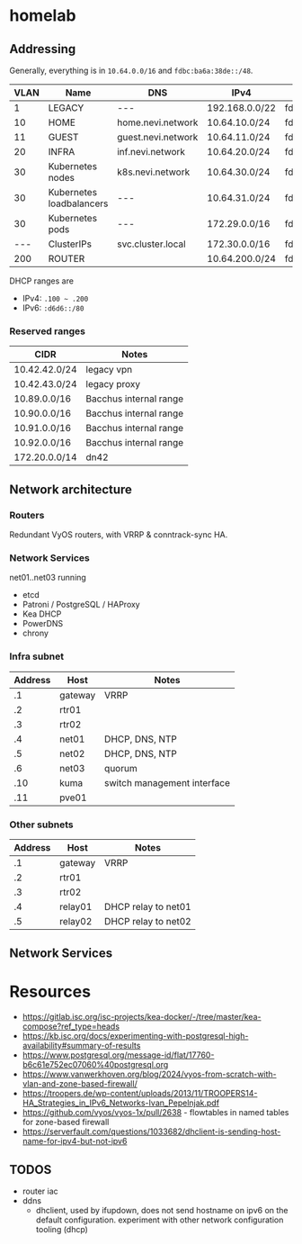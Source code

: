 # homelab

## Addressing

Generally, everything is in `10.64.0.0/16` and `fdbc:ba6a:38de::/48`.

VLAN | Name                     | DNS                | IPv4           | IPv6
---  | ---                      | ---                | ---            | ---
1    | LEGACY                   | ---                | 192.168.0.0/22 | fdbc:ba6a:38de::/62
10   | HOME                     | home.nevi.network  | 10.64.10.0/24  | fdbc:ba6a:38de:10::/64
11   | GUEST                    | guest.nevi.network | 10.64.11.0/24  | fdbc:ba6a:38de:11::/64
20   | INFRA                    | inf.nevi.network   | 10.64.20.0/24  | fdbc:ba6a:38de:20::/64
30   | Kubernetes nodes         | k8s.nevi.network   | 10.64.30.0/24  | fdbc:ba6a:38de:30::/64
30   | Kubernetes loadbalancers | ---                | 10.64.31.0/24  | fdbc:ba6a:38de:31::/64
30   | Kubernetes pods          | ---                | 172.29.0.0/16  | fdbc:ba6a:38de:32::/64
---  | ClusterIPs               | svc.cluster.local  | 172.30.0.0/16  | fdbc:ba6a:38de:33::/64
200  | ROUTER                   |                    | 10.64.200.0/24 | fdbc:ba6a:38de:200::/64

DHCP ranges are
- IPv4: `.100 ~ .200`
- IPv6: `:d6d6::/80`

### Reserved ranges

CIDR                | Notes
---                 | ---
10.42.42.0/24       | legacy vpn
10.42.43.0/24       | legacy proxy
10.89.0.0/16        | Bacchus internal range
10.90.0.0/16        | Bacchus internal range
10.91.0.0/16        | Bacchus internal range
10.92.0.0/16        | Bacchus internal range
172.20.0.0/14       | dn42

## Network architecture

### Routers

Redundant VyOS routers, with VRRP & conntrack-sync HA.

### Network Services

net01..net03 running

- etcd
- Patroni / PostgreSQL / HAProxy
- Kea DHCP
- PowerDNS
- chrony

### Infra subnet

Address | Host    | Notes
---     | ---     | ---
.1      | gateway | VRRP
.2      | rtr01   |
.3      | rtr02   |
.4      | net01   | DHCP, DNS, NTP
.5      | net02   | DHCP, DNS, NTP
.6      | net03   | quorum
.10     | kuma    | switch management interface
.11     | pve01   |

### Other subnets

Address | Host    | Notes
---     | ---     | ---
.1      | gateway | VRRP
.2      | rtr01   |
.3      | rtr02   |
.4      | relay01 | DHCP relay to net01
.5      | relay02 | DHCP relay to net02

## Network Services

# Resources
- https://gitlab.isc.org/isc-projects/kea-docker/-/tree/master/kea-compose?ref_type=heads
- https://kb.isc.org/docs/experimenting-with-postgresql-high-availability#summary-of-results
- https://www.postgresql.org/message-id/flat/17760-b6c61e752ec07060%40postgresql.org
- https://www.vanwerkhoven.org/blog/2024/vyos-from-scratch-with-vlan-and-zone-based-firewall/
- https://troopers.de/wp-content/uploads/2013/11/TROOPERS14-HA_Strategies_in_IPv6_Networks-Ivan_Pepelnjak.pdf
- https://github.com/vyos/vyos-1x/pull/2638 - flowtables in named tables for zone-based firewall
- https://serverfault.com/questions/1033682/dhclient-is-sending-host-name-for-ipv4-but-not-ipv6

## TODOS

- router iac
- ddns
  - dhclient, used by ifupdown, does not send hostname on ipv6 on the default
    configuration. experiment with other network configuration tooling (dhcp)
